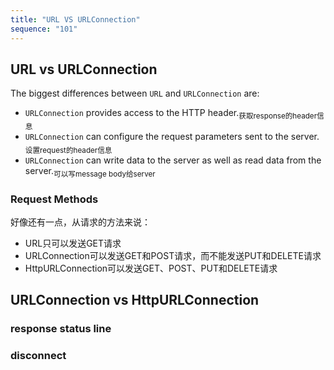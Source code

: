 ```yaml
---
title: "URL VS URLConnection"
sequence: "101"
---
```


## URL vs URLConnection

The biggest differences between `URL` and `URLConnection` are:

- `URLConnection` provides access to the HTTP header.<sub>获取response的header信息</sub>
- `URLConnection` can configure the request parameters sent to the server.<sub>设置request的header信息</sub>
- `URLConnection` can write data to the server as well as read data from the server.<sub>可以写message body给server</sub>

### Request Methods

好像还有一点，从请求的方法来说：

- URL只可以发送GET请求
- URLConnection可以发送GET和POST请求，而不能发送PUT和DELETE请求
- HttpURLConnection可以发送GET、POST、PUT和DELETE请求

## URLConnection vs HttpURLConnection

### response status line



### disconnect
